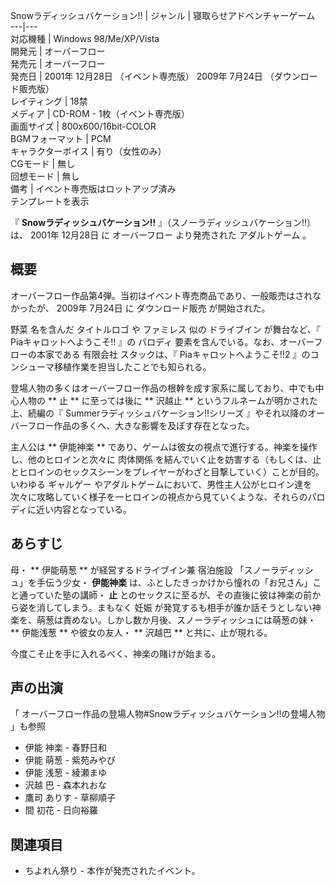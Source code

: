Snowラディッシュバケーション!!  |  ジャンル  |  寝取らせアドベンチャーゲーム   
---|---  
対応機種  |  Windows 98/Me/XP/Vista   
開発元  |  オーバーフロー   
発売元  |  オーバーフロー   
発売日  |  2001年  12月28日  （イベント専売版）  2009年  7月24日  （ダウンロード販売版）   
レイティング  |  18禁   
メディア  |  CD-ROM  \- 1枚（イベント専売版）   
画面サイズ  |  800x600/16bit-COLOR   
BGMフォーマット  |  PCM   
キャラクターボイス  |  有り（女性のみ）   
CGモード  |  無し   
回想モード  |  無し   
備考  |  イベント専売版はロットアップ済み   
テンプレートを表示  
  
『 **Snowラディッシュバケーション!!** 』（スノーラディッシュバケーション!!）は、  2001年  12月28日  に  オーバーフロー
より発売された  アダルトゲーム  。

##  概要  

オーバーフロー作品第4弾。当初はイベント専売商品であり、一般販売はされなかったが、  2009年  7月24日  に  ダウンロード販売  が開始された。

野菜  名を含んだ  タイトルロゴ  や  ファミレス  似の  ドライブイン  が舞台など、『  Piaキャロットへようこそ!!  』の  パロディ
要素を含んでいる。なお、オーバーフローの本家である  有限会社  スタックは、『  Piaキャロットへようこそ!!2
』のコンシューマ移植作業を担当したことでも知られる。

登場人物の多くはオーバーフロー作品の根幹を成す家系に属しており、中でも中心人物の ** 止  ** に至っては後に ** 沢越止  **
というフルネームが明かされた上、続編の『  Summerラディッシュバケーション!!シリーズ
』やそれ以降のオーバーフロー作品の多くへ、大きな影響を及ぼす存在となった。

主人公は ** 伊能神楽  ** であり、ゲームは彼女の視点で進行する。神楽を操作し、他のヒロインと次々に  肉体関係
を結んでいく止を妨害する（もしくは、止とヒロインのセックスシーンをプレイヤーがわざと目撃していく）ことが目的。いわゆる  ギャルゲー
やアダルトゲームにおいて、男性主人公がヒロイン達を次々に攻略していく様子を一ヒロインの視点から見ていくような、それらのパロディに近い内容となっている。

##  あらすじ  

母・ ** 伊能萌葱  ** が経営するドライブイン兼  宿泊施設  「スノーラディッシュ」を手伝う少女・ **伊能神楽**
は、ふとしたきっかけから憧れの「お兄さん」こと通っていた塾の講師・ **止** とのセックスに至るが、その直後に彼は神楽の前から姿を消してしまう。まもなく
妊娠  が発覚するも相手が誰か話そうとしない神楽を、萌葱は責めない。しかし数か月後、スノーラディッシュには萌葱の妹・ ** 伊能浅葱  ** や彼女の友人・
** 沢越巴  ** と共に、止が現れる。

今度こそ止を手に入れるべく、神楽の賭けが始まる。

##  声の出演  

「  オーバーフロー作品の登場人物#Snowラディッシュバケーション!!の登場人物  」も参照

  * 伊能 神楽 -  春野日和 
  * 伊能 萌葱 -  紫苑みやび 
  * 伊能 浅葱 -  綾瀬まゆ 
  * 沢越 巴 -  森本れおな 
  * 鷹司 ありす -  草柳順子 
  * 間 初花 -  日向裕羅 

##  関連項目  

  * ちよれん祭り  \- 本作が発売されたイベント。 

